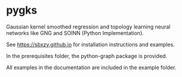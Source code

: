 # pygks
Gaussian kernel smoothed regression and topology learning neural networks like GNG and SOINN (Python Implementation).

See https://sbxzy.github.io for installation instructions and examples.

In the prerequisites folder, the python-graph package is provided.

All examples in the documentation are included in the example folder.
